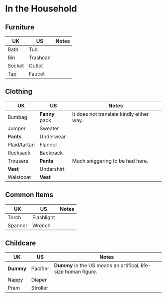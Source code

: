 # In the Household

## Furniture

UK  | US  | Notes
--- | --- | ---
Bath | Tub |
Bin | Trashcan |
Socket | Outlet |
Tap | Faucet |


## Clothing

UK  | US  | Notes
--- | --- | ---
Bumbag | **Fanny** pack | It does not translate kindly either way.
Jumper | Sweater |
**Pants** | Underwear |
Plaid/tartan | Flannel |
Rucksack | Backpack |
Trousers | **Pants** | Much sniggering to be had here.
**Vest** | Undershirt |
Waistcoat | **Vest** |


## Common items

UK  | US  | Notes
--- | --- | ---
Torch | Flashlight |
Spanner | Wrench |


## Childcare

UK  | US  | Notes
--- | --- | ---
**Dummy** | Pacifier | **Dummy** in the US means an artifical, life-size human figure.
Nappy | Diaper |
Pram | Stroller |
